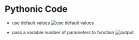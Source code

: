 # Pythonic Code

* use default values
![use default values](http://uploadskill.s3.amazonaws.com/1.png)

* pass a variable number of parameters to function
![output](http://uploadskill.s3.amazonaws.com/2.png)
